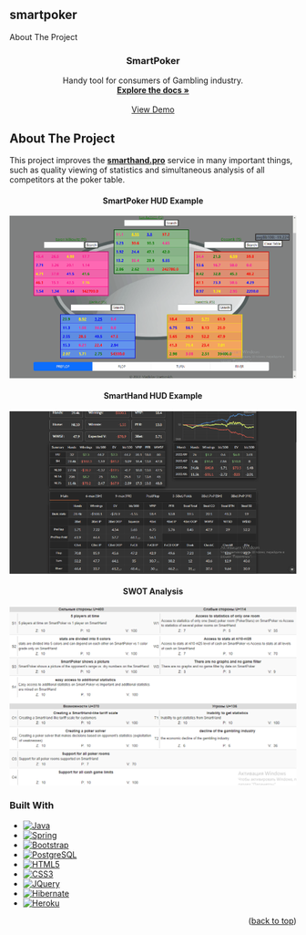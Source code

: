 ## smartpoker
About The Project
<br />
<div align="center">

  <h3 align="center">SmartPoker</h3>

  <p align="center">
    Handy tool for consumers of Gambling industry.
    <br />
    <a href="https://github.com/othneildrew/Best-README-Template"><strong>Explore the docs »</strong></a>
    <br />
    <br />
    <a href="https://smartpoker.herokuapp.com/" target="_blank">View Demo</a>
  </p>
</div>

## About The Project
This project improves the <a href="https://smarthand.pro" target="_blank"><strong>smarthand.pro</strong></a> service in many important things, such as quality viewing of statistics and simultaneous analysis of all competitors at the poker table.
<h4 align="center">SmartPoker HUD Example</h4>

![screen](/src/main/resources/static/img/screenshots.gif)
<h4 align="center">SmartHand HUD Example</h4>

![screen](/src/main/resources/static/img/smarthand.gif)

<h4 align="center">SWOT Analysis</h4>

![screen](/src/main/resources/static/img/swot.png)


### Built With

* [![Java][Java.com]][Java-url]
* [![Spring][Spring.io]][Spring-url]
* [![Bootstrap][Bootstrap.com]][Bootstrap-url]
* [![PostgreSQL][Postgresql.org]][Postgresql-url]
* [![HTML5][W3.org]][HTML-url]
* [![CSS3][CSS3]][CSS3-url]
* [![JQuery][JQuery.com]][JQuery-url]
* [![Hibernate][Hibernate.org]][Hibernate-url]
* [![Heroku][Heroku.com]][Heroku-url]

<p align="right">(<a href="#readme-top">back to top</a>)</p>


[contributors-shield]: https://img.shields.io/github/contributors/othneildrew/Best-README-Template.svg?style=for-the-badge
[contributors-url]: https://github.com/othneildrew/Best-README-Template/graphs/contributors
[forks-shield]: https://img.shields.io/github/forks/othneildrew/Best-README-Template.svg?style=for-the-badge
[forks-url]: https://github.com/othneildrew/Best-README-Template/network/members
[stars-shield]: https://img.shields.io/github/stars/othneildrew/Best-README-Template.svg?style=for-the-badge
[stars-url]: https://github.com/othneildrew/Best-README-Template/stargazers
[issues-shield]: https://img.shields.io/github/issues/othneildrew/Best-README-Template.svg?style=for-the-badge
[issues-url]: https://github.com/othneildrew/Best-README-Template/issues
[license-shield]: https://img.shields.io/github/license/othneildrew/Best-README-Template.svg?style=for-the-badge
[license-url]: https://github.com/othneildrew/Best-README-Template/blob/master/LICENSE.txt
[linkedin-shield]: https://img.shields.io/badge/-LinkedIn-black.svg?style=for-the-badge&logo=linkedin&colorB=555
[linkedin-url]: https://linkedin.com/in/othneildrew
[product-screenshot]: img/screenshots.gif



[Postgresql.org]: https://img.shields.io/badge/PostgreSQL-316192?style=for-the-badge&logo=postgresql&logoColor=white
[Postgresql-url]: https://www.postgresql.org/
[Java.com]: https://img.shields.io/badge/Java-ED8B00?style=for-the-badge&logo=java&logoColor=white
[Java-url]: https://www.java.com/
[Spring.io]: https://img.shields.io/badge/Spring-6DB33F?style=for-the-badge&logo=spring&logoColor=white
[Spring-url]: https://www.spring.io/
[Bootstrap.com]: https://img.shields.io/badge/Bootstrap-563D7C?style=for-the-badge&logo=bootstrap&logoColor=white
[Bootstrap-url]: https://getbootstrap.com
[JQuery.com]: https://img.shields.io/badge/jQuery-0769AD?style=for-the-badge&logo=jquery&logoColor=white
[JQuery-url]: https://jquery.com 
[Heroku.com]: https://img.shields.io/badge/Heroku-430098?style=for-the-badge&logo=heroku&logoColor=white
[Heroku-url]: https://heroku.com
[W3.org]: https://img.shields.io/badge/HTML5-E34F26?style=for-the-badge&logo=html5&logoColor=white
[HTML-url]: https://www.w3.org/html/
[CSS3]: https://img.shields.io/badge/CSS3-1572B6?style=for-the-badge&logo=css3&logoColor=white
[CSS3-url]: https://drafts.csswg.org/
[Hibernate.org]: https://img.shields.io/badge/Hibernate-59666C?style=for-the-badge&logo=Hibernate&logoColor=white
[Hibernate-url]: https://hibernate.org
